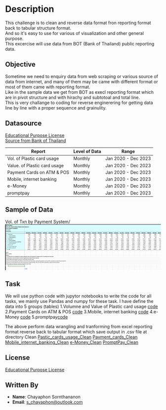 # Description
This challenge is to clean and reverse data format fron reporting format back to tabular structure format.<br>
And so it's easy to use for various of visualization and other general purpose.<br>
This excercise will use data from BOT (Bank of Thailand) public reporting data.<br>

## Objective
Sometime we need to enquiry data from web scraping or various source of data from internet, and many of them may be came with different format or most of them came with reporting format.<br>
Like in the sample data we get from BOT as execl reporting format which are in pivot structure and with hirachy and subtotoal and total line.<br>
This is very challange to coding for reverse enginerering for getting data line by line with a proper sequence and grainulity.<br>

## Datasource

[Educational Purpose License](https://raw.githubusercontent.com/chayaphon/Data_Wrangling/main/Sources/Data.xlsx)<br>
[Source from Bank of Thailand](https://www.bot.or.th/en/statistics/payment.html)<br>

| Report                         | Level of Data | Range                |
|--------------------------------|---------------|----------------------|
| Vol. of Plastic card usage     |    Monthly    | Jan 2020 - Dec 2023  |
| Value. of Plastic card usage   |    Monthly    | Jan 2020 - Dec 2023  |
| Payment Cards on ATM & POS     |    Monthly    | Jan 2020 - Dec 2023  |
| Mobile, internet banking       |    Monthly    | Jan 2020 - Dec 2023  |
| e-Money                        |    Monthly    | Jan 2020 - Dec 2023  |
| promptpay                      |    Monthly    | Jan 2020 - Dec 2023  |


## Sample of Data
Vol. of Txn by Payment System/ <br>
![Image](https://raw.githubusercontent.com/chayaphon/Data_Wrangling/main/img/ss_sample.png)

## Task
We will use python code with jupytor notebooks to write the code for all tasks, we mainly use Pandas and numpy for these task.
I have define the data into 5 groups (tables)
1.Volumne and Value of Plastic card usage [code](https://github.com/chayaphon/Data_Wrangling/tree/main/Wrangling_Code/data_cleansing_Pastic_cards_usage.ipynb)
2.Payment Cards on ATM & POS [code](https://github.com/chayaphon/Data_Wrangling/tree/main/Wrangling_Code/data_cleansing_Payment_cards.ipynb)
3.Mobile, internet banking [code](https://github.com/chayaphon/Data_Wrangling/tree/main/Wrangling_Code/data_cleansing_Mobile_internet_banking.ipynb)
4.e-Money [code](https://github.com/chayaphon/Data_Wrangling/tree/main/Wrangling_Code/data_cleansing_e-Money.ipynb)
5.promptpay[code](https://github.com/chayaphon/Data_Wrangling/tree/main/Wrangling_Code/data_cleansing_PromptPay.ipynb)

The above perform data wrangling and tranforming from excel reporting format reverse back to tabular format which save output in .csv file at directory Clean
[Pastic_cards_usage_Clean](https://github.com/chayaphon/Data_Wrangling/tree/main/Clean/Pastic_cards_usage_Clean.csv)
[Payment_cards_Clean](https://github.com/chayaphon/Data_Wrangling/tree/main/Clean/Payment_cards_Clean.csv)
[Mobile_internet_banking_Clean](https://github.com/chayaphon/Data_Wrangling/tree/main/Clean/Mobile_internet_banking_Clean.csv)
[e-Money_Clean](https://github.com/chayaphon/Data_Wrangling/tree/main/Clean/e-Money_Clean.csv)
[PromptPay_Clean](https://github.com/chayaphon/Data_Wrangling/tree/main/Clean/PromptPay_Clean.csv)


## License
[Educational Purpose License](https://github.com/chayaphon/Data_Wrangling/blob/main/LICENSE.md)


## Written By
- **Name**: Chayaphon Sornthananon
- **Email**: s_chayaphon@outlook.com
